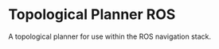 Topological Planner ROS
=======================

A topological planner for use within the ROS navigation stack.

